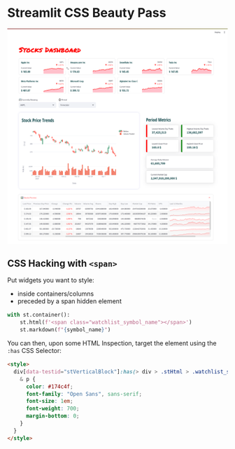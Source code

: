 # Streamlit CSS Beauty Pass

![](./render.png)

## CSS Hacking with `<span>`

Put widgets you want to style: 
- inside containers/columns
- preceded by a span hidden element

```python
with st.container():
    st.html(f'<span class="watchlist_symbol_name"></span>')
    st.markdown(f"{symbol_name}")
```

You can then, upon some HTML Inspection, target the element using the `:has` CSS Selector:

```html
<style>
  div[data-testid="stVerticalBlock"]:has(> div > .stHtml > .watchlist_symbol_name) {
    & p {
      color: #174c4f;
      font-family: "Open Sans", sans-serif;
      font-size: 1em;
      font-weight: 700;
      margin-bottom: 0;
    }
  }
</style>
```
